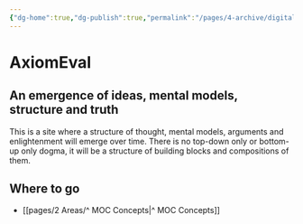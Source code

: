 ```yaml
---
{"dg-home":true,"dg-publish":true,"permalink":"/pages/4-archive/digital-garden/","tags":"gardenEntry"}
---
```


# AxiomEval
## An emergence of ideas, mental models, structure and truth

This is a site where a structure of thought, mental models, arguments and enlightenment will emerge over time. There is no top-down only or bottom-up only dogma, it will be a structure of building blocks and compositions of them.

## Where to go
- [[pages/2 Areas/^ MOC Concepts|^ MOC Concepts]]